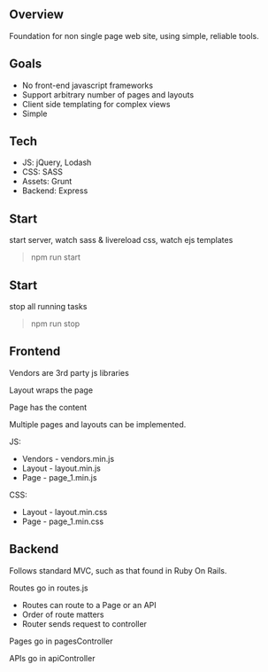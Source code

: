 ## Overview
Foundation for non single page web site, using simple, reliable tools.

## Goals
* No front-end javascript frameworks
* Support arbitrary number of pages and layouts
* Client side templating for complex views
* Simple

## Tech
* JS:       jQuery, Lodash
* CSS:      SASS
* Assets:   Grunt
* Backend:  Express

## Start
start server, watch sass & livereload css, watch ejs templates
> npm run start

## Start
stop all running tasks
> npm run stop

## Frontend
Vendors are 3rd party js libraries

Layout wraps the page

Page has the content

Multiple pages and layouts can be implemented.

JS:
* Vendors - vendors.min.js
* Layout  - layout.min.js
* Page    - page_1.min.js

CSS:
* Layout  - layout.min.css
* Page    - page_1.min.css

## Backend
Follows standard MVC, such as that found in Ruby On Rails.

Routes go in routes.js
  * Routes can route to a Page or an API
  * Order of route matters
  * Router sends request to controller

Pages go in pagesController

APIs go in apiController
